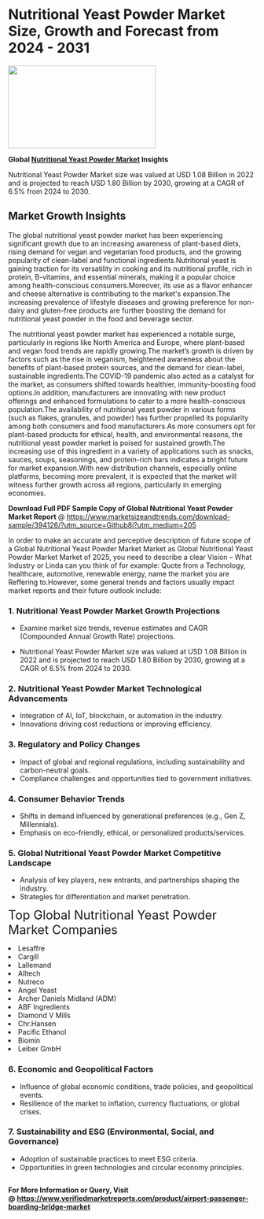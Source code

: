 <H1>Nutritional Yeast Powder Market Size, Growth and Forecast from 2024 - 2031</H1><img class="aligncenter size-medium wp-image-584254" src="https://thirdeyenews.in/wp-content/uploads/2024/09/Global-Market-Research-300x168.jpeg" alt="" width="300" height="168" /><p><strong>Global&nbsp;<a href="https://www.marketsizeandtrends.com/download-sample/394126/?utm_source=Github8j?utm_medium=205">Nutritional Yeast Powder Market</a> Insights</strong></p><p>Nutritional Yeast Powder Market size was valued at USD 1.08 Billion in 2022 and is projected to reach USD 1.80 Billion by 2030, growing at a CAGR of 6.5% from 2024 to 2030.</p><p><h2>Market Growth Insights</h2> <p>The global nutritional yeast powder market has been experiencing significant growth due to an increasing awareness of plant-based diets, rising demand for vegan and vegetarian food products, and the growing popularity of clean-label and functional ingredients.Nutritional yeast is gaining traction for its versatility in cooking and its nutritional profile, rich in protein, B-vitamins, and essential minerals, making it a popular choice among health-conscious consumers.Moreover, its use as a flavor enhancer and cheese alternative is contributing to the market's expansion.The increasing prevalence of lifestyle diseases and growing preference for non-dairy and gluten-free products are further boosting the demand for nutritional yeast powder in the food and beverage sector.</p> <p>The nutritional yeast powder market has experienced a notable surge, particularly in regions like North America and Europe, where plant-based and vegan food trends are rapidly growing.The market’s growth is driven by factors such as the rise in veganism, heightened awareness about the benefits of plant-based protein sources, and the demand for clean-label, sustainable ingredients.The COVID-19 pandemic also acted as a catalyst for the market, as consumers shifted towards healthier, immunity-boosting food options.In addition, manufacturers are innovating with new product offerings and enhanced formulations to cater to a more health-conscious population.The availability of nutritional yeast powder in various forms (such as flakes, granules, and powder) has further propelled its popularity among both consumers and food manufacturers.As more consumers opt for plant-based products for ethical, health, and environmental reasons, the nutritional yeast powder market is poised for sustained growth.The increasing use of this ingredient in a variety of applications such as snacks, sauces, soups, seasonings, and protein-rich bars indicates a bright future for market expansion.With new distribution channels, especially online platforms, becoming more prevalent, it is expected that the market will witness further growth across all regions, particularly in emerging economies.</p><p><span class=""><strong>Download Full PDF Sample Copy of Global Nutritional Yeast Powder Market Report</strong> @ <a href="https://www.marketsizeandtrends.com/download-sample/394126/?utm_source=Github8j?utm_medium=205" target="_blank">https://www.marketsizeandtrends.com/download-sample/394126/?utm_source=Github8j?utm_medium=205</a></span></p><p>In order to make an accurate and perceptive description of future scope of a Global&nbsp;Nutritional Yeast Powder Market Market as Global&nbsp;Nutritional Yeast Powder Market Market of 2025, you need to describe a clear Vision &ndash; What Industry or Linda can you think of for example: Quote from a Technology, healthcare, automotive, renewable energy, name the market you are Reffering to.However, some general trends and factors usually impact market reports and their future outlook include:</p><h3>1.&nbsp;<strong>Nutritional Yeast Powder Market Growth Projections</strong></h3><ul><li>Examine market size trends, revenue estimates and CAGR (Compounded Annual Growth Rate) projections.</li><li><p>Nutritional Yeast Powder Market size was valued at USD 1.08 Billion in 2022 and is projected to reach USD 1.80 Billion by 2030, growing at a CAGR of 6.5% from 2024 to 2030.</p></li></ul><h3>2.&nbsp;<strong>Nutritional Yeast Powder Market Technological Advancements</strong></h3><ul><li>Integration of AI, IoT, blockchain, or automation in the industry.</li><li>Innovations driving cost reductions or improving efficiency.</li></ul><h3>3.&nbsp;<strong>Regulatory and Policy Changes</strong></h3><ul><li>Impact of global and regional regulations, including sustainability and carbon-neutral goals.</li><li>Compliance challenges and opportunities tied to government initiatives.</li></ul><h3>4.&nbsp;<strong>Consumer Behavior Trends</strong></h3><ul><li>Shifts in demand influenced by generational preferences (e.g., Gen Z, Millennials).</li><li>Emphasis on eco-friendly, ethical, or personalized products/services.</li></ul><h3>5.&nbsp;<strong>Global Nutritional Yeast Powder Market Competitive Landscape</strong></h3><ul><li>Analysis of key players, new entrants, and partnerships shaping the industry.</li><li>Strategies for differentiation and market penetration.</li></ul><p data-pm-slice="1 1 []"><span style="color: inherit; font-family: inherit; font-size: 25px;">Top Global Nutritional Yeast Powder Market Companies</span></p><div class="" data-test-id=""><p><li>Lesaffre</li><li> Cargill</li><li> Lallemand</li><li> Alltech</li><li> Nutreco</li><li> Angel Yeast</li><li> Archer Daniels Midland (ADM)</li><li> ABF Ingredients</li><li> Diamond V Mills</li><li> Chr.Hansen</li><li> Pacific Ethanol</li><li> Biomin</li><li> Leiber GmbH</li></p></div><h3>6.&nbsp;<strong>Economic and Geopolitical Factors</strong></h3><ul><li>Influence of global economic conditions, trade policies, and geopolitical events.</li><li>Resilience of the market to inflation, currency fluctuations, or global crises.</li></ul><h3>7.&nbsp;<strong>Sustainability and ESG (Environmental, Social, and Governance)</strong></h3><ul><li>Adoption of sustainable practices to meet ESG criteria.</li><li>Opportunities in green technologies and circular economy principles.</li></ul><h2><strong style="font-size: 14px;">For More Information or Query, Visit @&nbsp;</strong><a style="background-color: #ffffff; font-size: 14px;" href="https://www.marketsizeandtrends.com/report/nutritional-yeast-powder-market/" target="_blank">https://www.verifiedmarketreports.com/product/airport-passenger-boarding-bridge-market</a></h2>